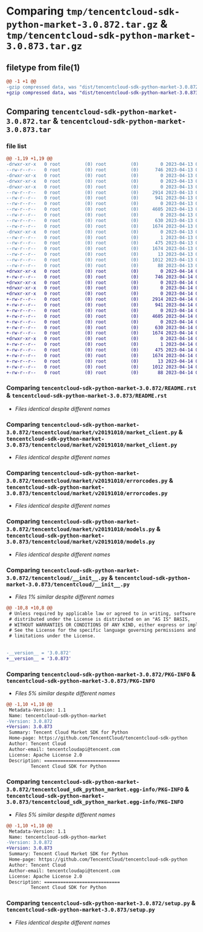 # Comparing `tmp/tencentcloud-sdk-python-market-3.0.872.tar.gz` & `tmp/tencentcloud-sdk-python-market-3.0.873.tar.gz`

## filetype from file(1)

```diff
@@ -1 +1 @@
-gzip compressed data, was "dist/tencentcloud-sdk-python-market-3.0.872.tar", last modified: Thu Apr 13 00:48:29 2023, max compression
+gzip compressed data, was "dist/tencentcloud-sdk-python-market-3.0.873.tar", last modified: Fri Apr 14 00:44:19 2023, max compression
```

## Comparing `tencentcloud-sdk-python-market-3.0.872.tar` & `tencentcloud-sdk-python-market-3.0.873.tar`

### file list

```diff
@@ -1,19 +1,19 @@
-drwxr-xr-x   0 root         (0) root         (0)        0 2023-04-13 00:48:29.000000 tencentcloud-sdk-python-market-3.0.872/
--rw-r--r--   0 root         (0) root         (0)      746 2023-04-13 00:48:29.000000 tencentcloud-sdk-python-market-3.0.872/README.rst
-drwxr-xr-x   0 root         (0) root         (0)        0 2023-04-13 00:48:29.000000 tencentcloud-sdk-python-market-3.0.872/tencentcloud/
-drwxr-xr-x   0 root         (0) root         (0)        0 2023-04-13 00:48:29.000000 tencentcloud-sdk-python-market-3.0.872/tencentcloud/market/
-drwxr-xr-x   0 root         (0) root         (0)        0 2023-04-13 00:48:29.000000 tencentcloud-sdk-python-market-3.0.872/tencentcloud/market/v20191010/
--rw-r--r--   0 root         (0) root         (0)     2914 2023-04-13 00:48:29.000000 tencentcloud-sdk-python-market-3.0.872/tencentcloud/market/v20191010/market_client.py
--rw-r--r--   0 root         (0) root         (0)      941 2023-04-13 00:48:29.000000 tencentcloud-sdk-python-market-3.0.872/tencentcloud/market/v20191010/errorcodes.py
--rw-r--r--   0 root         (0) root         (0)        0 2023-04-13 00:48:29.000000 tencentcloud-sdk-python-market-3.0.872/tencentcloud/market/v20191010/__init__.py
--rw-r--r--   0 root         (0) root         (0)     4605 2023-04-13 00:48:29.000000 tencentcloud-sdk-python-market-3.0.872/tencentcloud/market/v20191010/models.py
--rw-r--r--   0 root         (0) root         (0)        0 2023-04-13 00:48:29.000000 tencentcloud-sdk-python-market-3.0.872/tencentcloud/market/__init__.py
--rw-r--r--   0 root         (0) root         (0)      630 2023-04-13 00:48:29.000000 tencentcloud-sdk-python-market-3.0.872/tencentcloud/__init__.py
--rw-r--r--   0 root         (0) root         (0)     1674 2023-04-13 00:48:29.000000 tencentcloud-sdk-python-market-3.0.872/PKG-INFO
-drwxr-xr-x   0 root         (0) root         (0)        0 2023-04-13 00:48:29.000000 tencentcloud-sdk-python-market-3.0.872/tencentcloud_sdk_python_market.egg-info/
--rw-r--r--   0 root         (0) root         (0)        1 2023-04-13 00:48:29.000000 tencentcloud-sdk-python-market-3.0.872/tencentcloud_sdk_python_market.egg-info/dependency_links.txt
--rw-r--r--   0 root         (0) root         (0)      475 2023-04-13 00:48:29.000000 tencentcloud-sdk-python-market-3.0.872/tencentcloud_sdk_python_market.egg-info/SOURCES.txt
--rw-r--r--   0 root         (0) root         (0)     1674 2023-04-13 00:48:29.000000 tencentcloud-sdk-python-market-3.0.872/tencentcloud_sdk_python_market.egg-info/PKG-INFO
--rw-r--r--   0 root         (0) root         (0)       13 2023-04-13 00:48:29.000000 tencentcloud-sdk-python-market-3.0.872/tencentcloud_sdk_python_market.egg-info/top_level.txt
--rw-r--r--   0 root         (0) root         (0)     1012 2023-04-13 00:48:29.000000 tencentcloud-sdk-python-market-3.0.872/setup.py
--rw-r--r--   0 root         (0) root         (0)       88 2023-04-13 00:48:29.000000 tencentcloud-sdk-python-market-3.0.872/setup.cfg
+drwxr-xr-x   0 root         (0) root         (0)        0 2023-04-14 00:44:19.000000 tencentcloud-sdk-python-market-3.0.873/
+-rw-r--r--   0 root         (0) root         (0)      746 2023-04-14 00:44:19.000000 tencentcloud-sdk-python-market-3.0.873/README.rst
+drwxr-xr-x   0 root         (0) root         (0)        0 2023-04-14 00:44:19.000000 tencentcloud-sdk-python-market-3.0.873/tencentcloud/
+drwxr-xr-x   0 root         (0) root         (0)        0 2023-04-14 00:44:19.000000 tencentcloud-sdk-python-market-3.0.873/tencentcloud/market/
+drwxr-xr-x   0 root         (0) root         (0)        0 2023-04-14 00:44:19.000000 tencentcloud-sdk-python-market-3.0.873/tencentcloud/market/v20191010/
+-rw-r--r--   0 root         (0) root         (0)     2914 2023-04-14 00:44:19.000000 tencentcloud-sdk-python-market-3.0.873/tencentcloud/market/v20191010/market_client.py
+-rw-r--r--   0 root         (0) root         (0)      941 2023-04-14 00:44:19.000000 tencentcloud-sdk-python-market-3.0.873/tencentcloud/market/v20191010/errorcodes.py
+-rw-r--r--   0 root         (0) root         (0)        0 2023-04-14 00:44:19.000000 tencentcloud-sdk-python-market-3.0.873/tencentcloud/market/v20191010/__init__.py
+-rw-r--r--   0 root         (0) root         (0)     4605 2023-04-14 00:44:19.000000 tencentcloud-sdk-python-market-3.0.873/tencentcloud/market/v20191010/models.py
+-rw-r--r--   0 root         (0) root         (0)        0 2023-04-14 00:44:19.000000 tencentcloud-sdk-python-market-3.0.873/tencentcloud/market/__init__.py
+-rw-r--r--   0 root         (0) root         (0)      630 2023-04-14 00:44:19.000000 tencentcloud-sdk-python-market-3.0.873/tencentcloud/__init__.py
+-rw-r--r--   0 root         (0) root         (0)     1674 2023-04-14 00:44:19.000000 tencentcloud-sdk-python-market-3.0.873/PKG-INFO
+drwxr-xr-x   0 root         (0) root         (0)        0 2023-04-14 00:44:19.000000 tencentcloud-sdk-python-market-3.0.873/tencentcloud_sdk_python_market.egg-info/
+-rw-r--r--   0 root         (0) root         (0)        1 2023-04-14 00:44:19.000000 tencentcloud-sdk-python-market-3.0.873/tencentcloud_sdk_python_market.egg-info/dependency_links.txt
+-rw-r--r--   0 root         (0) root         (0)      475 2023-04-14 00:44:19.000000 tencentcloud-sdk-python-market-3.0.873/tencentcloud_sdk_python_market.egg-info/SOURCES.txt
+-rw-r--r--   0 root         (0) root         (0)     1674 2023-04-14 00:44:19.000000 tencentcloud-sdk-python-market-3.0.873/tencentcloud_sdk_python_market.egg-info/PKG-INFO
+-rw-r--r--   0 root         (0) root         (0)       13 2023-04-14 00:44:19.000000 tencentcloud-sdk-python-market-3.0.873/tencentcloud_sdk_python_market.egg-info/top_level.txt
+-rw-r--r--   0 root         (0) root         (0)     1012 2023-04-14 00:44:19.000000 tencentcloud-sdk-python-market-3.0.873/setup.py
+-rw-r--r--   0 root         (0) root         (0)       88 2023-04-14 00:44:19.000000 tencentcloud-sdk-python-market-3.0.873/setup.cfg
```

### Comparing `tencentcloud-sdk-python-market-3.0.872/README.rst` & `tencentcloud-sdk-python-market-3.0.873/README.rst`

 * *Files identical despite different names*

### Comparing `tencentcloud-sdk-python-market-3.0.872/tencentcloud/market/v20191010/market_client.py` & `tencentcloud-sdk-python-market-3.0.873/tencentcloud/market/v20191010/market_client.py`

 * *Files identical despite different names*

### Comparing `tencentcloud-sdk-python-market-3.0.872/tencentcloud/market/v20191010/errorcodes.py` & `tencentcloud-sdk-python-market-3.0.873/tencentcloud/market/v20191010/errorcodes.py`

 * *Files identical despite different names*

### Comparing `tencentcloud-sdk-python-market-3.0.872/tencentcloud/market/v20191010/models.py` & `tencentcloud-sdk-python-market-3.0.873/tencentcloud/market/v20191010/models.py`

 * *Files identical despite different names*

### Comparing `tencentcloud-sdk-python-market-3.0.872/tencentcloud/__init__.py` & `tencentcloud-sdk-python-market-3.0.873/tencentcloud/__init__.py`

 * *Files 1% similar despite different names*

```diff
@@ -10,8 +10,8 @@
 # Unless required by applicable law or agreed to in writing, software
 # distributed under the License is distributed on an "AS IS" BASIS,
 # WITHOUT WARRANTIES OR CONDITIONS OF ANY KIND, either express or implied.
 # See the License for the specific language governing permissions and
 # limitations under the License.
 
 
-__version__ = '3.0.872'
+__version__ = '3.0.873'
```

### Comparing `tencentcloud-sdk-python-market-3.0.872/PKG-INFO` & `tencentcloud-sdk-python-market-3.0.873/PKG-INFO`

 * *Files 5% similar despite different names*

```diff
@@ -1,10 +1,10 @@
 Metadata-Version: 1.1
 Name: tencentcloud-sdk-python-market
-Version: 3.0.872
+Version: 3.0.873
 Summary: Tencent Cloud Market SDK for Python
 Home-page: https://github.com/TencentCloud/tencentcloud-sdk-python
 Author: Tencent Cloud
 Author-email: tencentcloudapi@tencent.com
 License: Apache License 2.0
 Description: ============================
         Tencent Cloud SDK for Python
```

### Comparing `tencentcloud-sdk-python-market-3.0.872/tencentcloud_sdk_python_market.egg-info/PKG-INFO` & `tencentcloud-sdk-python-market-3.0.873/tencentcloud_sdk_python_market.egg-info/PKG-INFO`

 * *Files 5% similar despite different names*

```diff
@@ -1,10 +1,10 @@
 Metadata-Version: 1.1
 Name: tencentcloud-sdk-python-market
-Version: 3.0.872
+Version: 3.0.873
 Summary: Tencent Cloud Market SDK for Python
 Home-page: https://github.com/TencentCloud/tencentcloud-sdk-python
 Author: Tencent Cloud
 Author-email: tencentcloudapi@tencent.com
 License: Apache License 2.0
 Description: ============================
         Tencent Cloud SDK for Python
```

### Comparing `tencentcloud-sdk-python-market-3.0.872/setup.py` & `tencentcloud-sdk-python-market-3.0.873/setup.py`

 * *Files identical despite different names*

